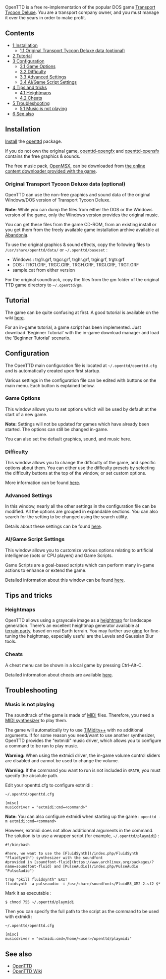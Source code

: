 OpenTTD is a free re-implementation of the popular DOS game [Transport Tycoon Deluxe](https://en.wikipedia.org/wiki/Transport_Tycoon_Deluxe "wikipedia:Transport Tycoon Deluxe"). You are a transport company owner, and you must manage it over the years in order to make profit.

## Contents

*   [1 Installation](#Installation)
    *   [1.1 Original Transport Tycoon Deluxe data (optional)](#Original_Transport_Tycoon_Deluxe_data_.28optional.29)
*   [2 Tutorial](#Tutorial)
*   [3 Configuration](#Configuration)
    *   [3.1 Game Options](#Game_Options)
    *   [3.2 Difficulty](#Difficulty)
    *   [3.3 Advanced Settings](#Advanced_Settings)
    *   [3.4 AI/Game Script Settings](#AI.2FGame_Script_Settings)
*   [4 Tips and tricks](#Tips_and_tricks)
    *   [4.1 Heightmaps](#Heightmaps)
    *   [4.2 Cheats](#Cheats)
*   [5 Troubleshooting](#Troubleshooting)
    *   [5.1 Music is not playing](#Music_is_not_playing)
*   [6 See also](#See_also)

## Installation

[Install](/index.php/Install "Install") the [openttd](https://www.archlinux.org/packages/?name=openttd) package.

If you do not own the original game, [openttd-opengfx](https://www.archlinux.org/packages/?name=openttd-opengfx) and [openttd-opensfx](https://www.archlinux.org/packages/?name=openttd-opensfx) contains the free graphics & sounds.

The free music pack, [OpenMSX](https://wiki.openttd.org/OpenMSX), can be downloaded from [the online content downloader provided with the game](https://wiki.openttd.org/Online_content).

### Original Transport Tycoon Deluxe data (optional)

OpenTTD can use the non-free graphics and sound data of the original Windows/DOS version of Transport Tycoon Deluxe.

**Note:** While you can dump the files from either the DOS or the Windows version of the game, only the Windows version provides the original music.

You can get these files from the game CD-ROM, from an existing install or you get them from the freely available game installation archive available at [Abandonia](http://www.abandonia.com/en/games/240).

To use the original graphics & sound effects, copy the following files to `/usr/share/openttd/data/` or `~/.openttd/baseset` :

*   Windows : trg1r.grf, trgcr.grf, trghr.grf, trgir.grf, trgtr.grf
*   DOS : TRG1.GRF, TRGC.GRF, TRGH.GRF, TRGI.GRF, TRGT.GRF
*   sample.cat from either version

For the original soundtrack, copy the files from the gm folder of the original TTD game directory to `~/.openttd/gm`.

## Tutorial

The game can be quite confusing at first. A good tutorial is available on the wiki [here](http://wiki.openttd.org/Tutorial).

For an in-game tutorial, a game script has been implemented. Just download 'Beginner Tutorial' with the in-game download manager and load the 'Beginner Tutorial' scenario.

## Configuration

The OpenTTD main configuration file is located at `~/.openttd/openttd.cfg` and is automatically created upon first startup.

Various settings in the configuration file can be edited with buttons on the main menu. Each button is explained below.

### Game Options

This window allows you to set options which will be used by default at the start of a new game.

**Note:** Settings will not be updated for games which have already been started. The options can still be changed in-game.

You can also set the default graphics, sound, and music here.

### Difficulty

This window allows you to change the difficulty of the game, and specific options about them. You can either use the difficulty presets by selecting the difficulty buttons at the top of the window, or set custom options.

More information can be found [here](http://wiki.openttd.org/Difficulty).

### Advanced Settings

In this window, nearly all the other settings in the configuration file can be modified. All the options are grouped in expandable sections. You can also search for the setting to be changed using the search utility.

Details about these settings can be found [here](http://wiki.openttd.org/Advanced_Settings).

### AI/Game Script Settings

This window allows you to customize various options relating to artificial intelligence (bots or CPU players) and Game Scripts.

Game Scripts are a goal-based scripts which can perform many in-game actions to enhance or extend the game.

Detailed information about this window can be found [here](http://wiki.openttd.org/AI_settings).

## Tips and tricks

### Heightmaps

OpenTTD allows using a grayscale image as a [heightmap](https://wiki.openttd.org/Heightmap) for landscape generation. There's an excellent heightmap generator available at [terrain.party](http://terrain.party/), based on real Earth terrain. You may further use [gimp](https://www.archlinux.org/packages/?name=gimp) for fine-tuning the heightmap, especially useful are the Levels and Gaussian Blur tools.

### Cheats

A cheat menu can be shown in a local game by pressing Ctrl-Alt-C.

Detailed information about cheats are available [here](https://secure.openttd.org/wiki/Cheats).

## Troubleshooting

### Music is not playing

The soundtrack of the game is made of [MIDI](/index.php/MIDI "MIDI") files. Therefore, you need a [MIDI synthesizer](/index.php/MIDI#Software "MIDI") to play them.

The game will automatically try to use [TiMidity++](/index.php/Timidity "Timidity") with no additional arguments. If for some reason you need/want to use another synthesizer, OpenTTD provides the "extmidi" music driver, which allows you to configure a command to be ran to play music.

**Warning:** When using the extmidi driver, the in-game volume control sliders are disabled and cannot be used to change the volume.

**Warning:** If the command you want to run is not included in `$PATH`, you must specify the absolute path.

Edit your openttd.cfg to configure extmidi :

 `~/.openttd/openttd.cfg` 
```
[misc]
musicdriver = "extmidi:cmd=<command>"
```

**Note:** You can also configure extmidi when starting up the game : `openttd -m extmidi:cmd=<command>`

However, extmidi does not allow additionnal arguments in the command. The solution is to use a wrapper script (for example, `~/.openttd/playmidi`) :

```
#!/bin/bash

#here, we want to use the [FluidSynth](/index.php/FluidSynth "FluidSynth") synthesizer with the soundfont
#provided in [soundfont-fluid](https://www.archlinux.org/packages/?name=soundfont-fluid) and [PulseAudio](/index.php/PulseAudio "PulseAudio")

trap "pkill fluidsynth" EXIT
fluidsynth -a pulseaudio -i /usr/share/soundfonts/FluidR3_GM2-2.sf2 $*

```

Mark it as executable :

```
$ chmod 755 ~/.openttd/playmidi

```

Then you can specify the full path to the script as the command to be used with extmidi :

 `~/.openttd/openttd.cfg` 
```
[misc]
musicdriver = "extmidi:cmd=/home/<user>/openttd/playmidi"
```

## See also

*   [OpenTTD](http://www.openttd.org)
*   [OpenTTD Wiki](http://wiki.openttd.org/Main_Page)